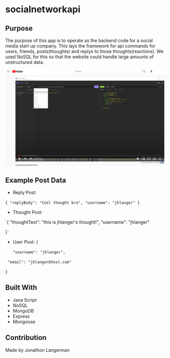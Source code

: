 # socialnetworkapi

## Purpose

The purpose of this app is to operate as the backend code for a social media start up company. This lays the framework for api commands for users, friends, posts(thoughts) and replys to those thoughts(reactions). We used NoSQL for this so that the website could handle large amounts of unstructured data. 

[![socialnetwork](./appImg.PNG?raw=true)](https://youtu.be/lX08h347cRM "socialnetwork")

## Example Post Data

* Reply Post: 

`{
  "replyBody": "Cool thought bro",
  "username": "jhlanger"
}`

* Thought Post: 

`{
  "thoughtText": "this is jhlanger's thought!",
  "username": "jhlanger"
  
}`


* User Post: 
`{`

  `"username": "jhlanger",`

 ` "email": "jhlanger@test.com"`

`}`

## Built With
* Java Script
* NoSQL
* MongoDB
* Express
* Mongoose


## Contribution
Made by Jonathon Langerman